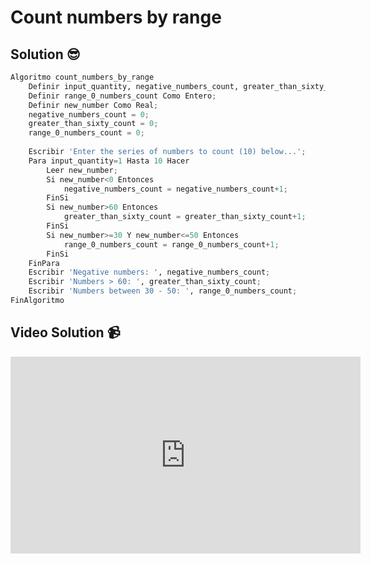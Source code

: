 # Count numbers by range

## Solution 😎

```python
Algoritmo count_numbers_by_range
	Definir input_quantity, negative_numbers_count, greater_than_sixty_count Como Entero;
	Definir range_0_numbers_count Como Entero;
	Definir new_number Como Real;
	negative_numbers_count = 0;
	greater_than_sixty_count = 0;
	range_0_numbers_count = 0;
	
	Escribir 'Enter the series of numbers to count (10) below...';
	Para input_quantity=1 Hasta 10 Hacer
		Leer new_number;
		Si new_number<0 Entonces
			negative_numbers_count = negative_numbers_count+1;
		FinSi
		Si new_number>60 Entonces
			greater_than_sixty_count = greater_than_sixty_count+1;
		FinSi
		Si new_number>=30 Y new_number<=50 Entonces
			range_0_numbers_count = range_0_numbers_count+1;
		FinSi
	FinPara
	Escribir 'Negative numbers: ', negative_numbers_count;
	Escribir 'Numbers > 60: ', greater_than_sixty_count;
	Escribir 'Numbers between 30 - 50: ', range_0_numbers_count;
FinAlgoritmo
```

## Video Solution 📹

<iframe width="560" height="315" src="https://www.youtube.com/embed/RV04rIYQ3rE" frameborder="0" allow="accelerometer; autoplay; clipboard-write; encrypted-media; gyroscope; picture-in-picture" allowfullscreen></iframe>
